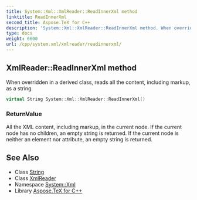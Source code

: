 ```yaml
---
title: System::Xml::XmlReader::ReadInnerXml method
linktitle: ReadInnerXml
second_title: Aspose.TeX for C++
description: 'System::Xml::XmlReader::ReadInnerXml method. When overridden in a derived class, reads all the content, including markup, as a string in C++.'
type: docs
weight: 6600
url: /cpp/system.xml/xmlreader/readinnerxml/
---
```

## XmlReader::ReadInnerXml method


When overridden in a derived class, reads all the content, including markup, as a string.

```cpp
virtual String System::Xml::XmlReader::ReadInnerXml()
```


### ReturnValue

All the XML content, including markup, in the current node. If the current node has no children, an empty string is returned. If the current node is neither an element nor attribute, an empty string is returned.

## See Also

* Class [String](../../../system/string/)
* Class [XmlReader](../)
* Namespace [System::Xml](../../)
* Library [Aspose.TeX for C++](../../../)
